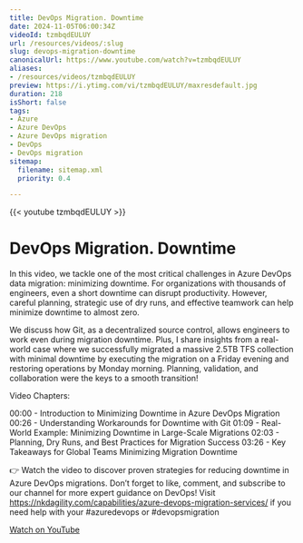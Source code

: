 ```yaml
---
title: DevOps Migration. Downtime
date: 2024-11-05T06:00:34Z
videoId: tzmbqdEULUY
url: /resources/videos/:slug
slug: devops-migration-downtime
canonicalUrl: https://www.youtube.com/watch?v=tzmbqdEULUY
aliases:
- /resources/videos/tzmbqdEULUY
preview: https://i.ytimg.com/vi/tzmbqdEULUY/maxresdefault.jpg
duration: 218
isShort: false
tags:
- Azure
- Azure DevOps
- Azure DevOps migration
- DevOps
- DevOps migration
sitemap:
  filename: sitemap.xml
  priority: 0.4

---
```

{{< youtube tzmbqdEULUY >}}

# DevOps Migration. Downtime

In this video, we tackle one of the most critical challenges in Azure DevOps data migration: minimizing downtime. For organizations with thousands of engineers, even a short downtime can disrupt productivity. However, careful planning, strategic use of dry runs, and effective teamwork can help minimize downtime to almost zero.

We discuss how Git, as a decentralized source control, allows engineers to work even during migration downtime. Plus, I share insights from a real-world case where we successfully migrated a massive 2.5TB TFS collection with minimal downtime by executing the migration on a Friday evening and restoring operations by Monday morning. Planning, validation, and collaboration were the keys to a smooth transition!

Video Chapters:

00:00 - Introduction to Minimizing Downtime in Azure DevOps Migration
00:26 - Understanding Workarounds for Downtime with Git
01:09 - Real-World Example: Minimizing Downtime in Large-Scale Migrations
02:03 - Planning, Dry Runs, and Best Practices for Migration Success
03:26 - Key Takeaways for Global Teams Minimizing Migration Downtime

👉 Watch the video to discover proven strategies for reducing downtime in Azure DevOps migrations. Don’t forget to like, comment, and subscribe to our channel for more expert guidance on DevOps! Visit https://nkdagility.com/capabilities/azure-devops-migration-services/ if you need help with your #azuredevops or #devopsmigration

[Watch on YouTube](https://www.youtube.com/watch?v=tzmbqdEULUY)

